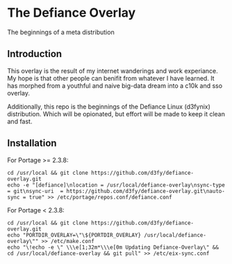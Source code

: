 # The Defiance Overlay

The beginnings of a meta distribution

## Introduction

This overlay is the result of my internet wanderings and work experiance.
My hope is that other people can benifit from whatever I have learned.
It has morphed from a youthful and naive big-data dream into a c10k and sso overlay.

Additionally, this repo is the beginnings of the Defiance Linux (d3fynix) distribution.
Which will be opionated, but effort will be made to keep it clean and fast.

## Installation

For Portage >= 2.3.8:

	cd /usr/local && git clone https://github.com/d3fy/defiance-overlay.git
	echo -e "[defiance]\nlocation = /usr/local/defiance-overlay\nsync-type = git\nsync-uri  = https://github.com/d3fy/defiance-overlay.git\nauto-sync = true" >> /etc/portage/repos.conf/defiance.conf


For Portage <  2.3.8:

	cd /usr/local && git clone https://github.com/d3fy/defiance-overlay.git
	echo "PORTDIR_OVERLAY=\"\${PORTDIR_OVERLAY} /usr/local/defiance-overlay\"" >> /etc/make.conf
	echo "\!echo -e \" \\\e[1;32m*\\\e[0m Updating Defiance-Overlay\" && cd /usr/local/defiance-overlay && git pull" >> /etc/eix-sync.conf

